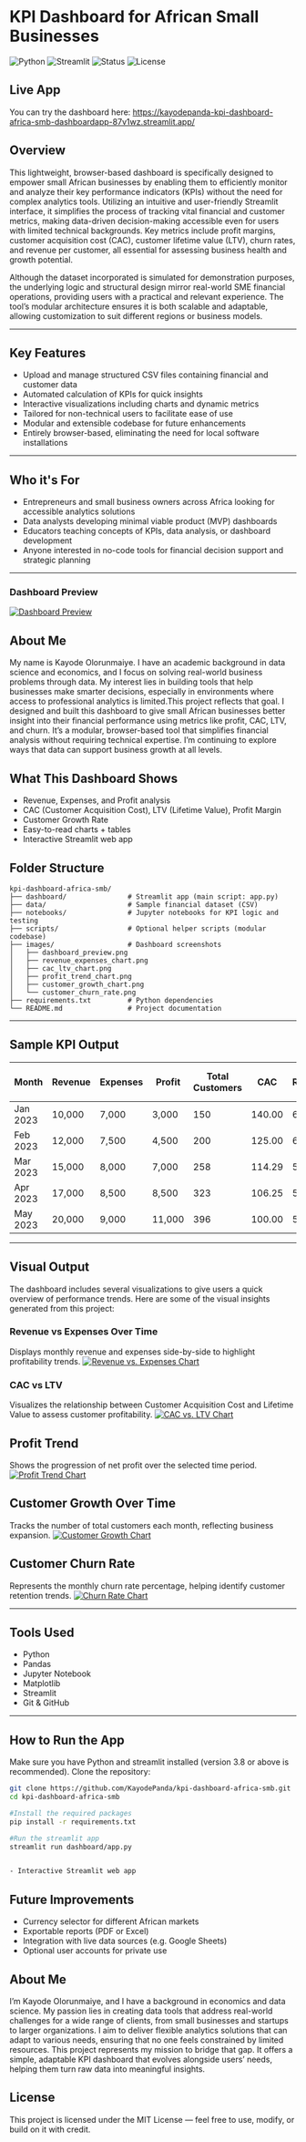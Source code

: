 
# KPI Dashboard for African Small Businesses

![Python](https://img.shields.io/badge/Python-3.8+-blue?logo=python)
![Streamlit](https://img.shields.io/badge/Built%20with-Streamlit-orange)
![Status](https://img.shields.io/badge/Status-Live-brightgreen)
![License](https://img.shields.io/badge/License-MIT-lightgrey)

## Live App
You can try the dashboard here: https://kayodepanda-kpi-dashboard-africa-smb-dashboardapp-87v1wz.streamlit.app/

## Overview

This lightweight, browser-based dashboard is specifically designed to empower small African businesses by enabling them to efficiently monitor and analyze their key performance indicators (KPIs) without the need for complex analytics tools. Utilizing an intuitive and user-friendly Streamlit interface, it simplifies the process of tracking vital financial and customer metrics, making data-driven decision-making accessible even for users with limited technical backgrounds. Key metrics include profit margins, customer acquisition cost (CAC), customer lifetime value (LTV), churn rates, and revenue per customer, all essential for assessing business health and growth potential.

Although the dataset incorporated is simulated for demonstration purposes, the underlying logic and structural design mirror real-world SME financial operations, providing users with a practical and relevant experience. The tool’s modular architecture ensures it is both scalable and adaptable, allowing customization to suit different regions or business models.

---

## Key Features

- Upload and manage structured CSV files containing financial and customer data
- Automated calculation of KPIs for quick insights
- Interactive visualizations including charts and dynamic metrics
- Tailored for non-technical users to facilitate ease of use
- Modular and extensible codebase for future enhancements
- Entirely browser-based, eliminating the need for local software installations

---

## Who it's For

- Entrepreneurs and small business owners across Africa looking for accessible analytics solutions
- Data analysts developing minimal viable product (MVP) dashboards
- Educators teaching concepts of KPIs, data analysis, or dashboard development
- Anyone interested in no-code tools for financial decision support and strategic planning

---

### Dashboard Preview

[![Dashboard Preview](images/dashboard_preview.png)](images/dashboard_preview.png)

## About Me

My name is Kayode Olorunmaiye. I have an academic background in data science and economics, and I focus on solving real-world business problems through data. My interest lies in building tools that help businesses make smarter decisions, especially in environments where access to professional analytics is limited.This project reflects that goal. 
I designed and built this dashboard to give small African businesses better insight into their financial performance using metrics like profit, CAC, LTV, and churn. It’s a modular, browser-based tool that simplifies financial analysis without requiring technical expertise. I’m continuing to explore ways that data can support business growth at all levels.


## What This Dashboard Shows

- Revenue, Expenses, and Profit analysis
- CAC (Customer Acquisition Cost), LTV (Lifetime Value), Profit Margin
- Customer Growth Rate
- Easy-to-read charts + tables
- Interactive Streamlit web app



## Folder Structure
```
kpi-dashboard-africa-smb/
├── dashboard/               # Streamlit app (main script: app.py)
├── data/                    # Sample financial dataset (CSV)
├── notebooks/               # Jupyter notebooks for KPI logic and testing
├── scripts/                 # Optional helper scripts (modular codebase)
├── images/                  # Dashboard screenshots
│   ├── dashboard_preview.png
│   ├── revenue_expenses_chart.png
│   ├── cac_ltv_chart.png
│   ├── profit_trend_chart.png
│   ├── customer_growth_chart.png
│   └── customer_churn_rate.png
├── requirements.txt         # Python dependencies
└── README.md                # Project documentation
```
---

## Sample KPI Output

| Month     | Revenue | Expenses | Profit | Total Customers | CAC     | Revenue/Customer | LTV     | Churn Rate (%) |
|-----------|---------|----------|--------|------------------|---------|------------------|---------|----------------|
| Jan 2023  | 10,000  | 7,000    | 3,000  | 150              | 140.00  | 66.67            | 800.00  | 6.67           |
| Feb 2023  | 12,000  | 7,500    | 4,500  | 200              | 125.00  | 60.00            | 720.00  | 6.00           |
| Mar 2023  | 15,000  | 8,000    | 7,000  | 258              | 114.29  | 58.14            | 697.67  | 5.81           |
| Apr 2023  | 17,000  | 8,500    | 8,500  | 323              | 106.25  | 52.63            | 631.58  | 5.26           |
| May 2023  | 20,000  | 9,000    | 11,000 | 396              | 100.00  | 50.51            | 606.06  | 5.01           |

---

##  Visual Output

The dashboard includes several visualizations to give users a quick overview of performance trends.
Here are some of the visual insights generated from this project:

###  Revenue vs Expenses Over Time  

Displays monthly revenue and expenses side-by-side to highlight profitability trends.
[![Revenue vs. Expenses Chart](images/revenue_expenses_chart.png)](images/revenue_expenses_chart.png)

### CAC vs LTV  

Visualizes the relationship between Customer Acquisition Cost and Lifetime Value to assess customer profitability.
[![CAC vs. LTV Chart](images/cac_ltv_chart.png)](images/cac_ltv_chart.png)

## Profit Trend

Shows the progression of net profit over the selected time period.
[![Profit Trend Chart](images/profit_trend_chart.png)](images/profit_trend_chart.png)

## Customer Growth Over Time

Tracks the number of total customers each month, reflecting business expansion.
[![Customer Growth Chart](images/customer_growth_chart.png)](images/customer_growth_chart.png)

## Customer Churn Rate

Represents the monthly churn rate percentage, helping identify customer retention trends.
[![Churn Rate Chart](images/customer_churn_rate.png)](images/customer_churn_rate.png)


---

##  Tools Used

- Python
- Pandas
- Jupyter Notebook
- Matplotlib
- Streamlit
- Git & GitHub

---

## How to Run the App

Make sure you have Python and streamlit installed (version 3.8 or above is recommended).
Clone the repository:

```bash
git clone https://github.com/KayodePanda/kpi-dashboard-africa-smb.git
cd kpi-dashboard-africa-smb

#Install the required packages 
pip install -r requirements.txt

#Run the streamlit app 
streamlit run dashboard/app.py


- Interactive Streamlit web app
```

## Future Improvements
- Currency selector for different African markets
- Exportable reports (PDF or Excel)
- Integration with live data sources (e.g. Google Sheets)
- Optional user accounts for private use

## About Me

I’m Kayode Olorunmaiye, and I have a background in economics and data science. My passion lies in creating data tools that address real-world challenges for a wide range of clients, from small businesses and startups to larger organizations. I aim to deliver flexible analytics solutions that can adapt to various needs, ensuring that no one feels constrained by limited resources.
This project represents my mission to bridge that gap. It offers a simple, adaptable KPI dashboard that evolves alongside users’ needs, helping them turn raw data into meaningful insights.

## License

This project is licensed under the MIT License — feel free to use, modify, or build on it with credit.


